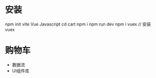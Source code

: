 # 安装
npm init vite
Vue
Javascript
cd cart
npm i
npm run dev
npm i vuex // 安装vuex

# 购物车

- 数据流
- UI组件库
